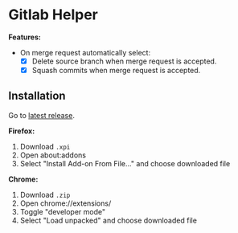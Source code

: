 # Gitlab Helper

**Features:**

- On merge request automatically select:
  - [x] Delete source branch when merge request is accepted.
  - [x] Squash commits when merge request is accepted.

## Installation

Go to [latest release](https://github.com/FylmTM/gitlab-helper/releases/latest).

**Firefox:**

1. Download `.xpi`
1. Open about:addons
1. Select "Install Add-on From File..." and choose downloaded file

**Chrome:**

1. Download `.zip`
1. Open chrome://extensions/
1. Toggle "developer mode"
1. Select "Load unpacked" and choose downloaded file
